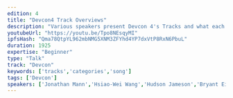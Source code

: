 ```yaml
---
edition: 4
title: "Devcon4 Track Overviews"
description: "Various speakers present Devcon 4's Tracks and what each will include."
youtubeUrl: "https://youtu.be/Tpo8NEsqyMI"
ipfsHash: "Qma78QtpYL962mbNMG5XNM3ZFYhd4YP7dxVtP8RxN6PbuL"
duration: 1925
expertise: "Beginner"
type: "Talk"
track: "Devcon"
keywords: ['tracks','categories','song']
tags: ['Devcon']
speakers: ['Jonathan Mann','Hsiao-Wei Wang','Hudson Jameson','Bryant Eisenbach','Piper Merriam','Sarah Mills','Rhys Lindmark','Josef Jelacic']
---
```

